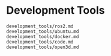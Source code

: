 # Development Tools

```{toctree}
development_tools/ros2.md
development_tools/ubuntu.md
development_tools/docker.md
development_tools/code.md
development_tools/open3d.md
```